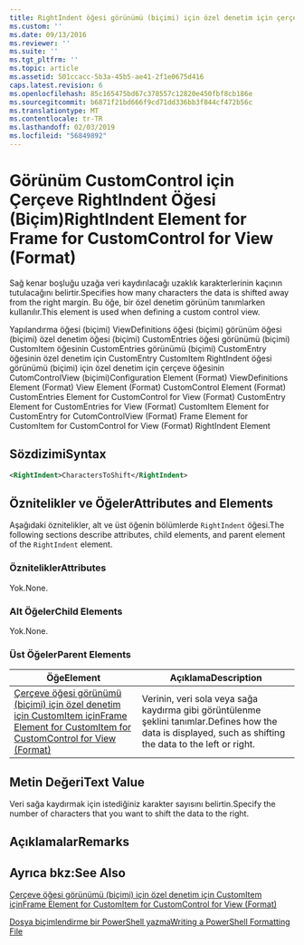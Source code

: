 ```yaml
---
title: RightIndent öğesi görünümü (biçimi) için özel denetim için çerçeve için | Microsoft Docs
ms.custom: ''
ms.date: 09/13/2016
ms.reviewer: ''
ms.suite: ''
ms.tgt_pltfrm: ''
ms.topic: article
ms.assetid: 501ccacc-5b3a-45b5-ae41-2f1e0675d416
caps.latest.revision: 6
ms.openlocfilehash: 85c165475bd67c378557c12820e450fbf8cb186e
ms.sourcegitcommit: b6871f21bd666f9cd71dd336bb3f844cf472b56c
ms.translationtype: MT
ms.contentlocale: tr-TR
ms.lasthandoff: 02/03/2019
ms.locfileid: "56849892"
---
```

# <a name="rightindent-element-for-frame-for-customcontrol-for-view-format"></a><span data-ttu-id="e03c7-102">Görünüm CustomControl için Çerçeve RightIndent Öğesi (Biçim)</span><span class="sxs-lookup"><span data-stu-id="e03c7-102">RightIndent Element for Frame for CustomControl for View (Format)</span></span>

<span data-ttu-id="e03c7-103">Sağ kenar boşluğu uzağa veri kaydırılacağı uzaklık karakterlerinin kaçının tutulacağını belirtir.</span><span class="sxs-lookup"><span data-stu-id="e03c7-103">Specifies how many characters the data is shifted away from the right margin.</span></span> <span data-ttu-id="e03c7-104">Bu öğe, bir özel denetim görünüm tanımlarken kullanılır.</span><span class="sxs-lookup"><span data-stu-id="e03c7-104">This element is used when defining a custom control view.</span></span>

<span data-ttu-id="e03c7-105">Yapılandırma öğesi (biçimi) ViewDefinitions öğesi (biçimi) görünüm öğesi (biçimi) özel denetim öğesi (biçimi) CustomEntries öğesi görünümü (biçimi) CustomItem öğesinin CustomEntries görünümü (biçimi) CustomEntry öğesinin özel denetim için CustomEntry CustomItem RightIndent öğesi görünümü (biçimi) için özel denetim için çerçeve öğesinin CutomControlView (biçimi)</span><span class="sxs-lookup"><span data-stu-id="e03c7-105">Configuration Element (Format) ViewDefinitions Element (Format) View Element (Format) CustomControl Element (Format) CustomEntries Element for CustomControl for View (Format) CustomEntry Element for CustomEntries for View (Format) CustomItem Element for CustomEntry for CutomControlView (Format) Frame Element for CustomItem for CustomControl for View (Format) RightIndent Element</span></span>

## <a name="syntax"></a><span data-ttu-id="e03c7-106">Sözdizimi</span><span class="sxs-lookup"><span data-stu-id="e03c7-106">Syntax</span></span>

```xml
<RightIndent>CharactersToShift</RightIndent>
```

## <a name="attributes-and-elements"></a><span data-ttu-id="e03c7-107">Öznitelikler ve Öğeler</span><span class="sxs-lookup"><span data-stu-id="e03c7-107">Attributes and Elements</span></span>

<span data-ttu-id="e03c7-108">Aşağıdaki öznitelikler, alt ve üst öğenin bölümlerde `RightIndent` öğesi.</span><span class="sxs-lookup"><span data-stu-id="e03c7-108">The following sections describe attributes, child elements, and parent element of the `RightIndent` element.</span></span>

### <a name="attributes"></a><span data-ttu-id="e03c7-109">Öznitelikler</span><span class="sxs-lookup"><span data-stu-id="e03c7-109">Attributes</span></span>

<span data-ttu-id="e03c7-110">Yok.</span><span class="sxs-lookup"><span data-stu-id="e03c7-110">None.</span></span>

### <a name="child-elements"></a><span data-ttu-id="e03c7-111">Alt Öğeler</span><span class="sxs-lookup"><span data-stu-id="e03c7-111">Child Elements</span></span>

<span data-ttu-id="e03c7-112">Yok.</span><span class="sxs-lookup"><span data-stu-id="e03c7-112">None.</span></span>

### <a name="parent-elements"></a><span data-ttu-id="e03c7-113">Üst Öğeler</span><span class="sxs-lookup"><span data-stu-id="e03c7-113">Parent Elements</span></span>

|<span data-ttu-id="e03c7-114">Öğe</span><span class="sxs-lookup"><span data-stu-id="e03c7-114">Element</span></span>|<span data-ttu-id="e03c7-115">Açıklama</span><span class="sxs-lookup"><span data-stu-id="e03c7-115">Description</span></span>|
|-------------|-----------------|
|[<span data-ttu-id="e03c7-116">Çerçeve öğesi görünümü (biçimi) için özel denetim için CustomItem için</span><span class="sxs-lookup"><span data-stu-id="e03c7-116">Frame Element for CustomItem for CustomControl for View (Format)</span></span>](./frame-element-for-customitem-for-customcontrol-for-view-format.md)|<span data-ttu-id="e03c7-117">Verinin, veri sola veya sağa kaydırma gibi görüntülenme şeklini tanımlar.</span><span class="sxs-lookup"><span data-stu-id="e03c7-117">Defines how the data is displayed, such as shifting the data to the left or right.</span></span>|

## <a name="text-value"></a><span data-ttu-id="e03c7-118">Metin Değeri</span><span class="sxs-lookup"><span data-stu-id="e03c7-118">Text Value</span></span>

<span data-ttu-id="e03c7-119">Veri sağa kaydırmak için istediğiniz karakter sayısını belirtin.</span><span class="sxs-lookup"><span data-stu-id="e03c7-119">Specify the number of characters that you want to shift the data to the right.</span></span>

## <a name="remarks"></a><span data-ttu-id="e03c7-120">Açıklamalar</span><span class="sxs-lookup"><span data-stu-id="e03c7-120">Remarks</span></span>

## <a name="see-also"></a><span data-ttu-id="e03c7-121">Ayrıca bkz:</span><span class="sxs-lookup"><span data-stu-id="e03c7-121">See Also</span></span>

[<span data-ttu-id="e03c7-122">Çerçeve öğesi görünümü (biçimi) için özel denetim için CustomItem için</span><span class="sxs-lookup"><span data-stu-id="e03c7-122">Frame Element for CustomItem for CustomControl for View (Format)</span></span>](./frame-element-for-customitem-for-customcontrol-for-view-format.md)

[<span data-ttu-id="e03c7-123">Dosya biçimlendirme bir PowerShell yazma</span><span class="sxs-lookup"><span data-stu-id="e03c7-123">Writing a PowerShell Formatting File</span></span>](./writing-a-powershell-formatting-file.md)
